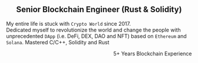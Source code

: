 <h2 align="center">Senior Blockchain Engineer (Rust & Solidity)</h2>

My entire life is stuck with `Crypto World` since 2017.</br>
Dedicated myself to revolutionize the world and change the people with unprecedented `DApp` (i.e. DeFi, DEX, DAO and NFT) based on `Ethereum` and `Solana`.
Mastered C/C++, Solidity and Rust

<p align="right">5+ Years Blockchain Experience</p>
